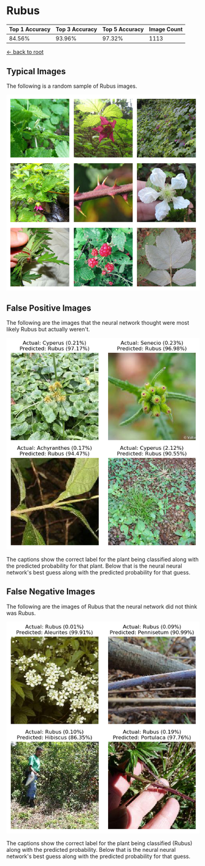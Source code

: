 
# Rubus

| Top 1 Accuracy | Top 3 Accuracy | Top 5 Accuracy | Image Count | 
| --- | --- | --- | --- |
| 84.56% | 93.96% | 97.32% | 1113 | 

[← back to root](https://github.com/HACC2018/ohia.ai#results)

## Typical Images
The following is a random sample of Rubus images.
<p align="center"> <img src="../../../figures/typical/Rubus.png?raw=true"> </p>

## False Positive Images
The following are the images that the neural network thought were most likely Rubus but actually weren't.  
<p align="center"> <img src="../../../figures/false_positives/Rubus.png?raw=true"> </p>
The captions show the correct label for the plant being classified along with the predicted probability for that plant.  Below that is the neural neural network's best guess along with the predicted probability for that guess.

## False Negative Images
The following are the images of Rubus that the neural network did not think was Rubus.  
<p align="center"> <img src="../../../figures/false_negatives/Rubus.png?raw=true"> </p>
The captions show the correct label for the plant being classified (Rubus) along with the predicted probability.  Below that is the neural neural network's best guess along with the predicted probability for that guess.
